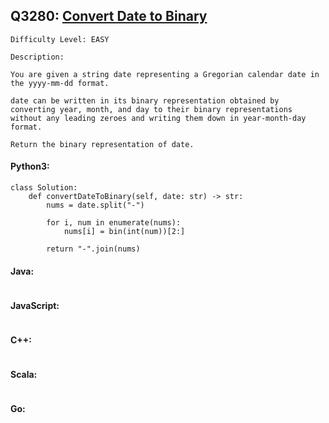 ## Q3280: [Convert Date to Binary](https://leetcode.com/problems/convert-date-to-binary/)

```
Difficulty Level: EASY
```

```
Description:

You are given a string date representing a Gregorian calendar date in the yyyy-mm-dd format.

date can be written in its binary representation obtained by converting year, month, and day to their binary representations without any leading zeroes and writing them down in year-month-day format.

Return the binary representation of date.
```

#### Python3:

```
class Solution:
    def convertDateToBinary(self, date: str) -> str:
        nums = date.split("-")

        for i, num in enumerate(nums):
            nums[i] = bin(int(num))[2:]

        return "-".join(nums)
```

#### Java:

```

```

#### JavaScript:

```

```

#### C++:

```

```

#### Scala:

```

```

#### Go:

```

```